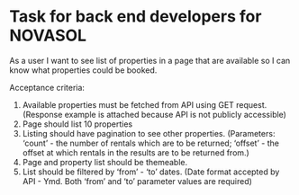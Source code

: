# Task for back end developers for NOVASOL

As a user I want to see list of properties in a page that are available so I can know what properties could be booked.

Acceptance criteria:
1. Available properties must be fetched from API using GET request.
(Response example is attached because API is not publicly accessible)
2. Page should list 10 properties 
3. Listing should have pagination to see other properties.
(Parameters: ‘count’ - the number of rentals which are to be returned; ‘offset’ - the offset at which rentals in the results are to be returned from.)
4. Page and property list should be themeable.
5. List should be filtered by ‘from’ - ‘to’ dates.
(Date format accepted by API - Ymd. Both ‘from’ and ‘to’ parameter values are required)
